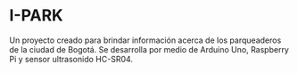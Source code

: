# I-PARK
Un proyecto creado para brindar información acerca de los parqueaderos de la ciudad de Bogotá. Se desarrolla por medio de Arduino Uno, Raspberry Pi y sensor ultrasonido HC-SR04.
